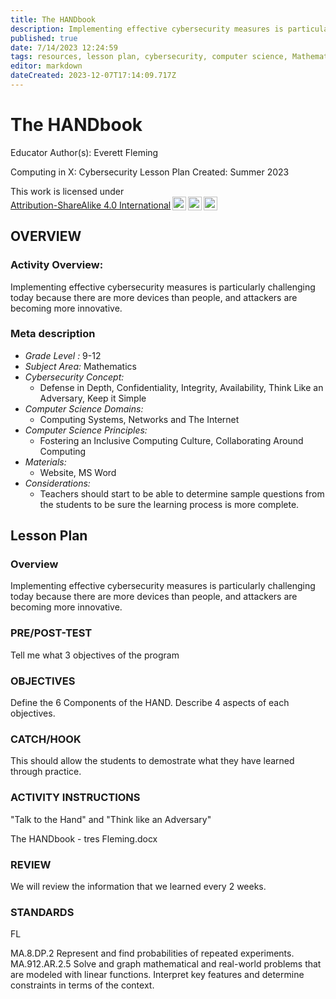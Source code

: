 ```yaml
---
title: The HANDbook
description: Implementing effective cybersecurity measures is particularly challenging today because there are more devices than people, and attackers are becoming more innovative.
published: true
date: 7/14/2023 12:24:59
tags: resources, lesson plan, cybersecurity, computer science, Mathematics 
editor: markdown
dateCreated: 2023-12-07T17:14:09.717Z
---
```

# The HANDbook


Educator Author(s): Everett Fleming


Computing in X: Cybersecurity Lesson Plan 
Created: Summer 2023


<p xmlns:cc="http://creativecommons.org/ns#" >This work is licensed under <a href="http://creativecommons.org/licenses/by-sa/4.0/?ref=chooser-v1" target="_blank" rel="license noopener noreferrer" style="display:inline-block;">Attribution-ShareAlike 4.0 International<img style="height:22px!important;margin-left:3px;vertical-align:text-bottom;" src="https://mirrors.creativecommons.org/presskit/icons/cc.svg?ref=chooser-v1"><img style="height:22px!important;margin-left:3px;vertical-align:text-bottom;" src="https://mirrors.creativecommons.org/presskit/icons/by.svg?ref=chooser-v1"><img style="height:22px!important;margin-left:3px;vertical-align:text-bottom;" src="https://mirrors.creativecommons.org/presskit/icons/sa.svg?ref=chooser-v1"></a></p>





## OVERVIEW


### Activity Overview:  
Implementing effective cybersecurity measures is particularly challenging today because there are more devices than people, and attackers are becoming more innovative.


### Meta description
+ *Grade Level :* 9-12 
+ *Subject Area:* Mathematics 
+ *Cybersecurity Concept:* 
   + Defense in Depth, Confidentiality, Integrity, Availability, Think Like an Adversary, Keep it Simple
+ *Computer Science Domains:*
   + Computing Systems, Networks and The Internet
+ *Computer Science Principles:*
   + Fostering an Inclusive Computing Culture, Collaborating Around Computing
+ *Materials:* 
   + Website, MS Word
+ *Considerations:*
   + Teachers should start to be able to determine sample questions from the students to be sure the learning process is more complete.


## Lesson Plan
### Overview
Implementing effective cybersecurity measures is particularly challenging today because there are more devices than people, and attackers are becoming more innovative.


### PRE/POST-TEST
Tell me what 3 objectives of the program


### OBJECTIVES
Define the 6 Components of the HAND.  Describe 4 aspects of each objectives.


### CATCH/HOOK
This should allow the students to demostrate what they have learned through practice.


### ACTIVITY INSTRUCTIONS
"Talk to the Hand" and "Think like an Adversary"


The HANDbook - tres Fleming.docx


### REVIEW
We will review the information that we learned every 2 weeks.


### STANDARDS        


FL


MA.8.DP.2 Represent and find probabilities of repeated experiments.
MA.912.AR.2.5
Solve and graph mathematical and real-world problems that are modeled with
linear functions. Interpret key features and determine constraints in terms of
the context.